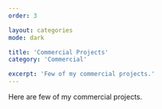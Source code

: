 ```yaml
---
order: 3

layout: categories
mode: dark

title: 'Commercial Projects'
category: 'Commercial'

excerpt: 'Few of my commercial projects.'
---
```


Here are few of my commercial projects.
